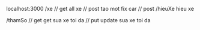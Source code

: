 localhost:3000
  /xe 
    // get all xe
    // post tao mot fix car 
    // post  /hieuXe hieu xe

  /thamSo
    // get get sua xe toi da
    // put update sua xe toi da